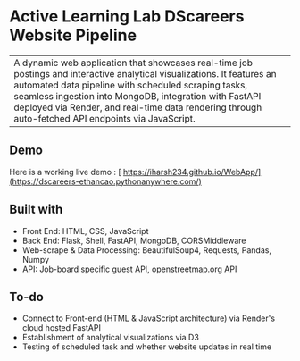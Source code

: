 # Active Learning Lab DScareers Website Pipeline 
<table>
<tr>
<td>
  A dynamic web application that showcases real-time job postings and interactive analytical visualizations. It features an automated data pipeline with scheduled scraping tasks, seamless ingestion into MongoDB, integration with FastAPI deployed via Render, and real-time data rendering through auto-fetched API endpoints via JavaScript.
</td>
</tr>
</table>


## Demo
Here is a working live demo : [ https://iharsh234.github.io/WebApp/](https://dscareers-ethancao.pythonanywhere.com/)

## Built with 

- Front End: HTML, CSS, JavaScript
- Back End: Flask, Shell, FastAPI, MongoDB, CORSMiddleware
- Web-scrape & Data Processing: BeautifulSoup4, Requests, Pandas, Numpy
- API: Job-board specific guest API, openstreetmap.org API

## To-do
- Connect to Front-end (HTML & JavaScript architecture) via Render's cloud hosted FastAPI
- Establishment of analytical visualizations via D3
- Testing of scheduled task and whether website updates in real time

